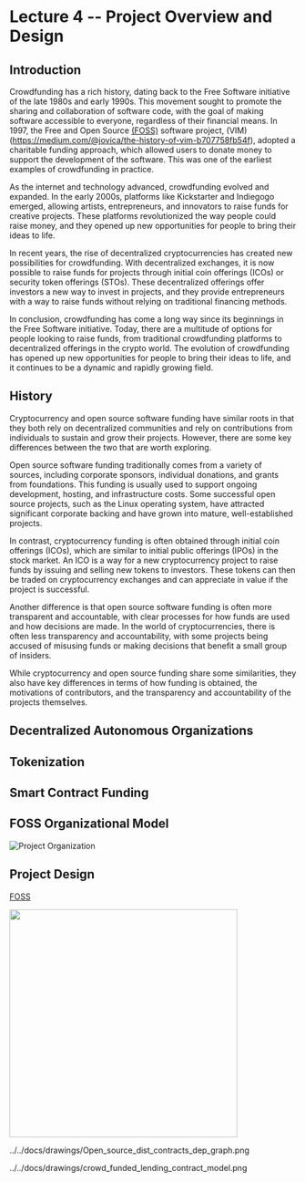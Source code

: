 # Lecture 4 -- Project Overview and Design

## Introduction

Crowdfunding has a rich history, dating back to the Free Software initiative of the late 1980s and early 1990s. This movement sought to promote the sharing and collaboration of software code, with the goal of making software accessible to everyone, regardless of their financial means. In 1997, the Free and Open Source [(FOSS)](https://www.gnu.org/philosophy/floss-and-foss.en.html) software project, (VIM)(https://medium.com/@jovica/the-history-of-vim-b707758fb54f), adopted a charitable funding approach, which allowed users to donate money to support the development of the software. This was one of the earliest examples of crowdfunding in practice.

As the internet and technology advanced, crowdfunding evolved and expanded. In the early 2000s, platforms like Kickstarter and Indiegogo emerged, allowing artists, entrepreneurs, and innovators to raise funds for creative projects. These platforms revolutionized the way people could raise money, and they opened up new opportunities for people to bring their ideas to life.

In recent years, the rise of decentralized cryptocurrencies has created new possibilities for crowdfunding. With decentralized exchanges, it is now possible to raise funds for projects through initial coin offerings (ICOs) or security token offerings (STOs). These decentralized offerings offer investors a new way to invest in projects, and they provide entrepreneurs with a way to raise funds without relying on traditional financing methods.

In conclusion, crowdfunding has come a long way since its beginnings in the Free Software initiative. Today, there are a multitude of options for people looking to raise funds, from traditional crowdfunding platforms to decentralized offerings in the crypto world. The evolution of crowdfunding has opened up new opportunities for people to bring their ideas to life, and it continues to be a dynamic and rapidly growing field.

## History

Cryptocurrency and open source software funding have similar roots in that they both rely on decentralized communities and rely on contributions from individuals to sustain and grow their projects. However, there are some key differences between the two that are worth exploring.

Open source software funding traditionally comes from a variety of sources, including corporate sponsors, individual donations, and grants from foundations. This funding is usually used to support ongoing development, hosting, and infrastructure costs. Some successful open source projects, such as the Linux operating system, have attracted significant corporate backing and have grown into mature, well-established projects.

In contrast, cryptocurrency funding is often obtained through initial coin offerings (ICOs), which are similar to initial public offerings (IPOs) in the stock market. An ICO is a way for a new cryptocurrency project to raise funds by issuing and selling new tokens to investors. These tokens can then be traded on cryptocurrency exchanges and can appreciate in value if the project is successful.

Another difference is that open source software funding is often more transparent and accountable, with clear processes for how funds are used and how decisions are made. In the world of cryptocurrencies, there is often less transparency and accountability, with some projects being accused of misusing funds or making decisions that benefit a small group of insiders.

While cryptocurrency and open source funding share some similarities, they also have key differences in terms of how funding is obtained, the motivations of contributors, and the transparency and accountability of the projects themselves.

## Decentralized Autonomous Organizations

## Tokenization

## Smart Contract Funding

## FOSS Organizational Model

![Project Organization](../../docs/drawings/Project_onion.png)

## Project Design

[FOSS](../../docs/drawings/FOSS_model.png)

<img src="../../docs/drawings/Numeraire_fog_meter.png?raw=true" width="400">

../../docs/drawings/Open_source_dist_contracts_dep_graph.png


../../docs/drawings/crowd_funded_lending_contract_model.png
